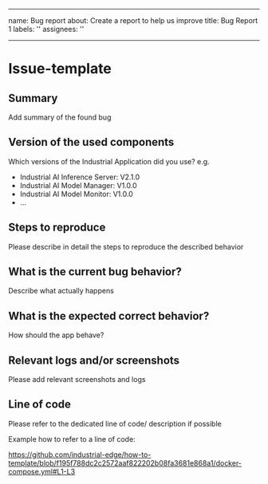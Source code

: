 <!--
SPDX-FileCopyrightText: Copyright (C) 2023 Siemens AG

SPDX-License-Identifier: MIT
-->

---
name: Bug report
about: Create a report to help us improve
title: Bug Report 1
labels: ''
assignees: ''

---

# Issue-template

## Summary

Add summary of the found bug

## Version of the used components

Which versions of the Industrial Application did you use?
e.g.

- Industrial AI Inference Server: V2.1.0
- Industrial AI Model Manager: V1.0.0
- Industrial AI Model Monitor: V1.0.0
- ...

## Steps to reproduce

Please describe in detail the steps to reproduce the described behavior

## What is the current bug behavior?

Describe what actually happens

## What is the expected correct behavior?

How should the app behave?

## Relevant logs and/or screenshots

Please add relevant screenshots and logs

## Line of code

Please refer to the dedicated line of code/ description if possible

Example how to refer to a line of code:

https://github.com/industrial-edge/how-to-template/blob/f195f788dc2c2572aaf822202b08fa3681e868a1/docker-compose.yml#L1-L3
